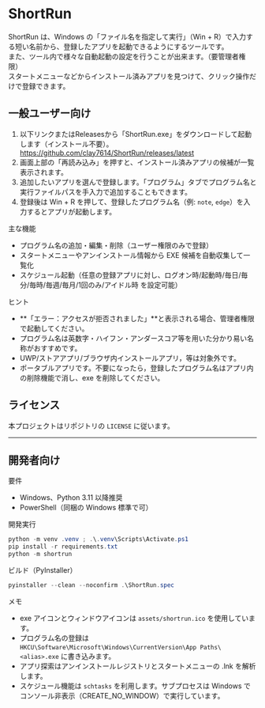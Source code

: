 # ShortRun

ShortRun は、Windows の「ファイル名を指定して実行」（Win + R）で入力する短い名前から、登録したアプリを起動できるようにするツールです。  
また、ツール内で様々な自動起動の設定を行うことが出来ます。（要管理者権限）  
スタートメニューなどからインストール済みアプリを見つけて、クリック操作だけで登録できます。  

## 一般ユーザー向け

1. 以下リンクまたはReleasesから「ShortRun.exe」をダウンロードして起動します（インストール不要）。
https://github.com/clay7614/ShortRun/releases/latest
2. 画面上部の「再読み込み」を押すと、インストール済みアプリの候補が一覧表示されます。
3. 追加したいアプリを選んで登録します。「プログラム」タブでプログラム名と実行ファイルパスを手入力で追加することもできます。
4. 登録後は Win + R を押して、登録したプログラム名（例: `note`, `edge`）を入力するとアプリが起動します。

主な機能
- プログラム名の追加・編集・削除（ユーザー権限のみで登録）
- スタートメニューやアンインストール情報から EXE 候補を自動収集して一覧化
- スケジュール起動（任意の登録アプリに対し、ログオン時/起動時/毎日/毎分/毎時/毎週/毎月/1回のみ/アイドル時 を設定可能）

ヒント
- **「エラー：アクセスが拒否されました」**と表示される場合、管理者権限で起動してください。
- プログラム名は英数字・ハイフン・アンダースコア等を用いた分かり易い名称がおすすめです。
- UWP/ストアアプリ/ブラウザ内インストールアプリ，等は対象外です。
- ポータブルアプリです。不要になったら，登録したプログラム名はアプリ内の削除機能で消し、exe を削除してください。

## ライセンス
本プロジェクトはリポジトリの `LICENSE` に従います。

---

## 開発者向け

要件
- Windows、Python 3.11 以降推奨
- PowerShell（同梱の Windows 標準で可）

開発実行

```powershell
python -m venv .venv ; .\.venv\Scripts\Activate.ps1
pip install -r requirements.txt
python -m shortrun
```

ビルド（PyInstaller）

```powershell
pyinstaller --clean --noconfirm .\ShortRun.spec
```

メモ
- exe アイコンとウィンドウアイコンは `assets/shortrun.ico` を使用しています。
- プログラム名の登録は `HKCU\Software\Microsoft\Windows\CurrentVersion\App Paths\<alias>.exe` に書き込みます。
- アプリ探索はアンインストールレジストリとスタートメニューの .lnk を解析します。
- スケジュール機能は `schtasks` を利用します。サブプロセスは Windows でコンソール非表示（CREATE_NO_WINDOW）で実行しています。
